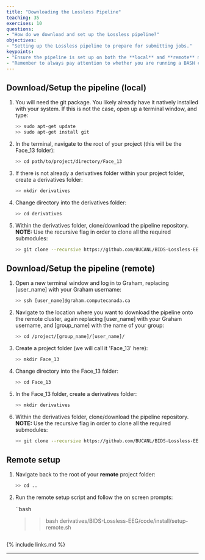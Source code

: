 ```yaml
---
title: "Downloading the Lossless Pipeline"
teaching: 35
exercises: 10
questions:
- "How do we download and set up the Lossless pipeline?"
objectives:
- "Setting up the Lossless pipeline to prepare for submitting jobs."
keypoints:
- "Ensure the pipeline is set up on both the **local** and **remote** machine."
- "Remember to always pay attention to whether you are running a BASH command on your **local** machine versus the **remote** computer cluster."
---
```


## Download/Setup the pipeline (local)

1. You will need the git package. You likely already have it natively installed with your system. If this is not the case, open up a terminal window, and type:

    ```bash
    >> sudo apt-get update
    >> sudo apt-get install git
    ```

2. In the terminal, navigate to the root of your project (this will be the Face_13 folder):

    ```bash
    >> cd path/to/project/directory/Face_13
    ```

3. If there is not already a derivatives folder within your project folder, create a derivatives folder:

    ```bash
    >> mkdir derivatives
    ```

4. Change directory into the derivatives folder:
    
    ```bash
    >> cd derivatives
    ```

5. Within the derivatives folder, clone/download the pipeline repository. **NOTE:** Use the recursive flag in order to clone all the required submodules:

    ```bash
    >> git clone --recursive https://github.com/BUCANL/BIDS-Lossless-EEG.git
    ```

## Download/Setup the pipeline (remote)

1. Open a new terminal window and log in to Graham, replacing [user_name] with your Graham username:

    ```bash
    >> ssh [user_name]@graham.computecanada.ca
    ```

2. Navigate to the location where you want to download the pipeline onto the remote cluster, again replacing [user_name] with your Graham username, and [group_name] with the name of your group:

    ```bash
	>> cd /project/[group_name]/[user_name]/
    ```

3. Create a project folder (we will call it 'Face_13' here):

    ```bash
    >> mkdir Face_13
    ```

4. Change directory into the Face_13 folder:

    ```bash
    >> cd Face_13
    ```

5. In the Face_13 folder, create a derivatives folder: 

    ```bash
    >> mkdir derivatives
    ```

6. Within the derivatives folder, clone/download the pipeline repository. **NOTE:** Use the recursive flag in order to clone all the required submodules:

    ```bash
    >> git clone --recursive https://github.com/BUCANL/BIDS-Lossless-EEG.git
    ```

## Remote setup

1. Navigate back to the root of your **remote** project folder:

    ```bash
    >> cd ..
    ```

2. Run the remote setup script and follow the on screen prompts:

    ``bash
    >> bash derivatives/BIDS-Lossless-EEG/code/install/setup-remote.sh
    ```

{% include links.md %}

---
